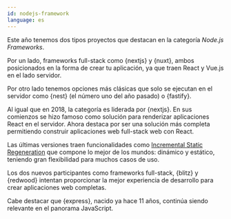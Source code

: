 ```yaml
---
id: nodejs-framework  
language: es
---
```


Este año tenemos dos tipos proyectos que destacan en la categoría _Node.js Frameworks_.

Por un lado, frameworks full-stack como {nextjs} y {nuxt}, ambos posicionados en la forma de crear tu aplicación, ya que traen React y Vue.js en el lado servidor.

Por otro lado tenemos opciones más clásicas que solo se ejecutan en el servidor como {nest} (el número uno del año pasado) o {fastify}.

Al igual que en 2018, la categoría es liderada por {nextjs}. En sus comienzos se hizo famoso como solución para renderizar aplicaciones React en el servidor. Ahora destaca por ser una solución más completa permitiendo construir aplicaciones web full-stack web con React.

Las últimas versiones traen funcionalidades como [Incremental Static Regeneration](https://nextjs.org/docs/basic-features/data-fetching#incremental-static-regeneration) que compone lo mejor de los mundos: dinámico y estático, teniendo gran flexibilidad para muchos casos de uso.

Los dos nuevos participantes como frameworks full-stack, {blitz} y {redwood} intentan proporcionar la mejor experiencia de desarrollo para crear aplicaciones web completas.

Cabe destacar que {express}, nacido ya hace 11 años, continúa siendo relevante en el panorama JavaScript.
